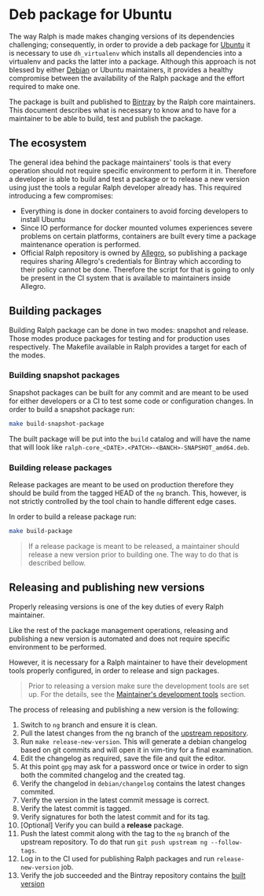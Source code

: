 # Deb package for Ubuntu

The way Ralph is made makes changing versions of its dependencies challenging;
consequently, in order to provide a deb package for [Ubuntu] it is necessary to
use  `dh_virtualenv` which installs all dependencies into a virtualenv and packs
the latter into a package. Although this approach is not blessed by either
[Debian] or Ubuntu maintainers, it provides a healthy compromise between the
availability of the Ralph package and the effort required to make one.

The package is built and published to [Bintray] by the Ralph core maintainers.
This document describes what is necessary to know and to have for a maintainer
to be able to build, test and publish the package.


## The ecosystem

The general idea behind the package maintainers' tools is that every operation
should not require specific environment to perform it in. Therefore a developer
is able to build and test a package or to release a new version using just the
tools a regular Ralph developer already has. This required introducing a few
compromises:

* Everything is done in docker containers to avoid forcing developers to
  install Ubuntu
* Since IO performance for docker mounted volumes experiences severe problems
  on certain platforms, containers are built every time a package maintenance
  operation is performed.
* Official Ralph repository is owned by [Allegro], so publishing a package
  requires sharing Allegro's credentials for Bintray which according to their
  policy cannot be done. Therefore the script for that is going to only be
  present in the CI system that is available to maintainers inside Allegro.


## Building packages

Building Ralph package can be done in two modes: snapshot and release. Those
modes produce packages for testing and for production uses respectively. The
Makefile available in Ralph provides a target for each of the modes.


### Building snapshot packages

Snapshot packages can be built for any commit and are meant to be used for
either developers or a CI to test some code or configuration changes. In order
to build a snapshot package run:

```bash
make build-snapshot-package
```

The built package will be put into the `build` catalog and will have the name
that will look like `ralph-core_<DATE>.<PATCH>-<BANCH>-SNAPSHOT_amd64.deb`.


### Building release packages

Release packages are meant to be used on production therefore they should be
build from the tagged HEAD of the `ng` branch. This, however, is not strictly
controlled by the tool chain to handle different edge cases.

In order to build a release package run:

```bash
make build-package
```

 > If a release package is meant to be released, a maintainer should release
 > a new version prior to building one. The way to do that is described bellow.


## Releasing and publishing new versions

Properly releasing versions is one of the key duties of every Ralph maintainer.

Like the rest of the package management operations, releasing and publishing a
new version is automated and does not require specific environment to be
performed.

However, it is necessary for a Ralph maintainer to have their development tools
properly configured, in order to release and sign packages.

 > Prior to releasing a version make sure the development tools are set up.
 > For the details, see the [Maintainer's development tools][3] section.

The process of releasing and publishing a new version is the following:

1. Switch to `ng` branch and ensure it is clean.
2. Pull the latest changes from the ng branch of the [upstream repository][1].
3. Run `make release-new-version`.
   This will generate a debian changelog based on git commits and will open
   it in vim-tiny for a final examination.
4. Edit the changelog as required, save the file and quit the editor.
5. At this point `gpg` may ask for a password once or twice in order to sign
   both the commited changelog and the created tag.
5. Verify the changelod in `debian/changelog` contains the latest changes
   commited.
6. Verify the version in the latest commit message is correct.
7. Verify the latest commit is tagged.
6. Verify signatures for both the latest commit and for its tag.
7. [Optional] Verify you can build a **release** package.
7. Push the latest commit along with the tag to the `ng` branch of the upstream
   repository. To do that run `git push upstream ng --follow-tags`.
8. Log in to the CI used for publishing Ralph packages and run
   `release-new-version` job.
9. Verify the job succeeded and the Bintray repository contains the
   [built version][2]


[1]: https://github.com/allegro.ralph
[2]: https://dl.bintray.com/vi4m/ralph/dists/bionic/main/binary-amd64/
[3]: ./maintainers_devtools.md
[Bintray]: https://bintray.com
[Ubuntu]: https://ubuntu.com
[Debian]: https://debian.org
[Allegro]: https://allegro.pl
